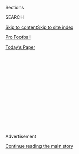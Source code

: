 <div id="app">

<div>

<div>

<div>

<div class="NYTAppHideMasthead css-1q2w90k e1suatyy0">

<div class="section css-ui9rw0 e1suatyy2">

<div class="css-eph4ug er09x8g0">

<div class="css-6n7j50">

</div>

<span class="css-1dv1kvn">Sections</span>

<div class="css-10488qs">

<span class="css-1dv1kvn">SEARCH</span>

</div>

[Skip to content](#site-content)[Skip to site index](#site-index)

</div>

<div id="masthead-section-label" class="css-1wr3we4 eaxe0e00">

[Pro
Football](https://www.nytimes3xbfgragh.onion/section/sports/football)

</div>

<div class="css-10698na e1huz5gh0">

</div>

</div>

<div id="masthead-bar-one" class="section hasLinks css-15hmgas e1csuq9d3">

<div class="css-uqyvli e1csuq9d0">

</div>

<div class="css-1uqjmks e1csuq9d1">

</div>

<div class="css-9e9ivx">

[](https://myaccount.nytimes3xbfgragh.onion/auth/login?response_type=cookie&client_id=vi)

</div>

<div class="css-1bvtpon e1csuq9d2">

[Today’s
Paper](https://www.nytimes3xbfgragh.onion/section/todayspaper)

</div>

</div>

</div>

</div>

<div data-aria-hidden="false">

<div id="site-content" data-role="main">

<div>

<div class="css-1aor85t" style="opacity:0.000000001;z-index:-1;visibility:hidden">

<div class="css-1hqnpie">

<div class="css-epjblv">

<span class="css-17xtcya">[Pro
Football](/section/sports/football)</span><span class="css-x15j1o">|</span><span class="css-fwqvlz">Wary
of Other Leagues’ Battles, N.F.L. and Players Agree on Terms to
Return</span>

</div>

<div class="css-k008qs">

<div class="css-1iwv8en">

<span class="css-18z7m18"></span>

<div>

</div>

</div>

<span class="css-1n6z4y">https://nyti.ms/3hDwD2z</span>

<div class="css-1705lsu">

<div class="css-4xjgmj">

<div class="css-4skfbu" data-role="toolbar" data-aria-label="Social Media Share buttons, Save button, and Comments Panel with current comment count" data-testid="share-tools">

  - 
  - 
  - 
  - 
    
    <div class="css-6n7j50">
    
    </div>

  - 

</div>

</div>

</div>

</div>

</div>

</div>

<div class="css-13pd83m">

</div>

<div id="top-wrapper" class="css-1sy8kpn">

<div id="top-slug" class="css-l9onyx">

Advertisement

</div>

[Continue reading the main
story](#after-top)

<div class="ad top-wrapper" style="text-align:center;height:100%;display:block;min-height:250px">

<div id="top" class="place-ad" data-position="top" data-size-key="top">

</div>

</div>

<div id="after-top">

</div>

</div>

<div>

<div id="sponsor-wrapper" class="css-1hyfx7x">

<div id="sponsor-slug" class="css-19vbshk">

Supported by

</div>

[Continue reading the main
story](#after-sponsor)

<div id="sponsor" class="ad sponsor-wrapper" style="text-align:center;height:100%;display:block">

</div>

<div id="after-sponsor">

</div>

</div>

<div class="css-186x18t">

</div>

<div class="css-1vkm6nb ehdk2mb0">

# Wary of Other Leagues’ Battles, N.F.L. and Players Agree on Terms to Return

</div>

As training camps get underway, the two sides finalized plans to reduce
the salary cap and scrap preseason games, an agreement that paves the
way for the regular season to begin as scheduled on Sept. 10.

<div class="css-79elbk" data-testid="photoviewer-wrapper">

<div class="css-z3e15g" data-testid="photoviewer-wrapper-hidden">

</div>

<div class="css-1a48zt4 ehw59r15" data-testid="photoviewer-children">

![<span class="css-16f3y1r e13ogyst0" data-aria-hidden="true">The N.F.L.
hopes to open its regular season on Sept.
10.</span><span class="css-cnj6d5 e1z0qqy90" itemprop="copyrightHolder"><span class="css-1ly73wi e1tej78p0">Credit...</span><span><span>Michael
Owen Baker/Associated
Press</span></span></span>](https://static01.graylady3jvrrxbe.onion/images/2020/07/24/sports/24nfl-hfo-cowboys/merlin_174709488_16f8e4bb-9c8c-4804-9083-46b86e8960c3-articleLarge.jpg?quality=75&auto=webp&disable=upscale)

</div>

</div>

<div class="css-18e8msd">

<div class="css-vp77d3 epjyd6m0">

<div class="css-hus3qt ey68jwv0" data-aria-hidden="true">

[![Ken
Belson](https://static01.graylady3jvrrxbe.onion/images/2018/02/16/multimedia/author-ken-belson/author-ken-belson-thumbLarge.jpg
"Ken Belson")](https://www.nytimes3xbfgragh.onion/by/ken-belson)

</div>

<div class="css-1baulvz">

By [<span class="css-1baulvz last-byline" itemprop="name">Ken
Belson</span>](https://www.nytimes3xbfgragh.onion/by/ken-belson)

</div>

</div>

  - 
    
    <div class="css-ld3wwf e16638kd2">
    
    July 24,
    2020
    
    </div>

  - 
    
    <div class="css-4xjgmj">
    
    <div class="css-d8bdto" data-role="toolbar" data-aria-label="Social Media Share buttons, Save button, and Comments Panel with current comment count" data-testid="share-tools">
    
      - 
      - 
      - 
      - 
        
        <div class="css-6n7j50">
        
        </div>
    
      - 
    
    </div>
    
    </div>

</div>

</div>

<div class="section meteredContent css-1r7ky0e" name="articleBody" itemprop="articleBody">

<div class="css-1fanzo5 StoryBodyCompanionColumn">

<div class="css-53u6y8">

The N.F.L. and the N.F.L. Players Association have finalized the last
key financial issues related to this season, paving the way for an
on-time start to the regular season on Sept. 10.

In the deal reached late Friday after a vote by the union’s 32 team
representatives, the salary cap — or the maximum amount teams can spend
on their rosters — will remain at just under $200 million per team this
season. But the cap will have a minimum of $175 million next season. Any
shortfalls in revenue next year will be made up by reducing the salary
cap through the 2023 season.

The owners also agreed to a player proposal to scrap all preseason games
to reduce the risk of infection.

The sides had already agreed on several measures to reduce the risk of
infection from the coronavirus as teams return to camps, meetings and
practices, including outlining who can be inside team facilities and
daily player testing for the virus.

</div>

</div>

<div class="css-1fanzo5 StoryBodyCompanionColumn">

<div class="css-53u6y8">

But the owners and the players’ union had remained deadlocked on
thornier questions, even as players began reporting to team facilities
this week, leading some star players to [start a public relations
offensive on social
media](https://www.nytimes3xbfgragh.onion/2020/07/20/sports/football/nfl-training-camp-players.html)
pushing for their concerns. Those included how much players will be paid
if the season is shortened or canceled, and how to reduce the players’
share of the loss of revenue if teams do not allow fans at games this
season.

All players have to report to training camp by July 28. But with each
team required to test players and staff members at least twice before
allowing them to enter their facilities to take physicals, it is more
likely that practices will begin in early August.

Though all sides hope to open the regular season on Sept. 10, it remains
unclear whether teams will allow any fans to attend. Earlier this week,
the league said that fans would be [required to wear
masks](https://twitter.com/NFLprguy/status/1285995479596228615) at games
and both the [Giants and Jets became the first N.F.L.
franchises](https://www.nytimes3xbfgragh.onion/2020/07/20/sports/football/jets-giants-rutgers-fans-metlife-stadium.html)
to say that they would play regular-season games at MetLife Stadium
without spectators, heeding New Jersey’s prohibitions on mass
gatherings. Some teams like the Miami Dolphins and the New England
Patriots have announced plans to limit their stadium’s capacity to allow
for fans.

“The season will undoubtedly present new and additional challenges, but
we are committed to playing a safe and complete 2020 season, culminating
with the Super Bowl,” Commissioner Roger Goodell said in a statement.

The league earns about one-quarter of its $15 billion in annual revenue
from local sources, including ticket sales, parking, food and beverage
sales, luxury boxes and sponsorships. The loss of income from these
fan-less games could cost the owners and players several billion
dollars, though the precise amount will not be determined until the end
of the season.

</div>

</div>

<div class="css-1fanzo5 StoryBodyCompanionColumn">

<div class="css-53u6y8">

The players and the league agreed on the wide-ranging parameters, having
had the benefit of observing other professional leagues negotiate
returns with their
unions.

<div id="NYT_MAIN_CONTENT_2_REGION" class="css-9tf9ac">

<div>

<div id="styln-prism-freeform-1595872471455" class="section interactive-content interactive-size-medium css-1ftcdic">

<div class="css-17ih8de interactive-body">

<div id="prism-freeform-block-64350" class="css-19mumt8" data-role="complementary" data-storyline="Sports and the Virus" data-truncated="false" tabindex="0">

<div class="css-a8d9oz">

<div>

### Sports and the Virus

#### 

Updated Sept. 8, 2020

Here’s what’s happening as the world of sports slowly comes back to
life:

  -   - As the United States Open enters its second week without fans,
        an Italian restaurateur stands outside the gates and [bellows
        his
        support](https://www.nytimes3xbfgragh.onion/2020/09/06/sports/tennis/US-Open-Matteo-Berrettini-fan.html?action=click&pgtype=Article&state=default&region=MAIN_CONTENT_2&context=storylines_keepup) for
        his favorite player.
      - The coronavirus pandemic has had an [uneven impact on high
        school
        football](https://www.nytimes3xbfgragh.onion/2020/09/03/sports/ncaafootball/high-school-football-coronavirus-pandemic.html?action=click&pgtype=Article&state=default&region=MAIN_CONTENT_2&context=storylines_keepup) across
        the United States.
      - The [most complicated puzzle in sports is the return of college
        athletics](https://www.nytimes3xbfgragh.onion/2020/09/02/sports/ncaafootball/coronavirus-cal-athletics-season.html?action=click&pgtype=Article&state=default&region=MAIN_CONTENT_2&context=storylines_keepup) during
        a pandemic. The University of California, Berkeley is allowing
        The Times an inside look at their journey’s ups and downs.

<div id="styln-survey-component-64350" class="styln-survey-component">

</div>

</div>

</div>

</div>

</div>

</div>

</div>

</div>

Although the N.F.L. and union locked horns the talks were considered to
be [less acrimonious than those between Major League
Baseball](https://www.nytimes3xbfgragh.onion/2020/06/15/sports/baseball/rob-manfred-mlb-season.html)
and its players’ union.

While the owners are taking some steps, like selling additional
sponsorships, to reduce their revenue losses, the players and owners had
to decide[how to offset the players’ share of the
losses](https://www.nytimes3xbfgragh.onion/2020/07/02/sports/football/nfl-salary-cap-no-fans.html).
The owners wanted to put 35 percent of player salaries this season in
escrow, determine what the losses were at the end of the year and return
any difference.

The players preferred to spread out the losses over as many as 10 years
by reducing the salary cap. They ultimately agreed to recoup the losses
over three seasons.

In the new [collective bargaining agreement signed in
March](https://www.nytimes3xbfgragh.onion/2020/03/15/sports/football/nfl-cba-approved.html),
the players are owed 48 percent of league revenue, which means they are
on the hook for that percentage of any losses. That labor deal does not
include a clause that would allow the owners to forgo paying the players
following certain extraordinary events, like natural disasters or terror
attacks.

Still, the start of training camp was never in doubt because the owners
have the right to open camps at their discretion, and players who do not
report could face penalties. But the union had pushed for a host of
steps and the negotiations over player health and safety largely
concluded just before the first rookies had to report to training camp
on July 20.

The league also agreed to test the players every day for the first two
weeks they are in camp and if the rate of positive tests is below 5
percent, tests will be provided every other day.

</div>

</div>

<div class="css-1fanzo5 StoryBodyCompanionColumn">

<div class="css-53u6y8">

According to the players’ union, 95 players and staff members tested
positive for the coronavirus during the off-season. The league expects
potentially hundreds of players to test positive when the nearly 2,900
rookies, veterans and free agents travel from across the country to get
tested by their teams before they begin training camp.

</div>

</div>

<div>

</div>

<div class="css-1fanzo5 StoryBodyCompanionColumn">

<div class="css-53u6y8">

</div>

</div>

</div>

<div>

</div>

<div>

</div>

<div>

</div>

<div>

<div id="bottom-wrapper" class="css-1ede5it">

<div id="bottom-slug" class="css-l9onyx">

Advertisement

</div>

[Continue reading the main
story](#after-bottom)

<div id="bottom" class="ad bottom-wrapper" style="text-align:center;height:100%;display:block;min-height:90px">

</div>

<div id="after-bottom">

</div>

</div>

</div>

</div>

</div>

## Site Index

<div>

</div>

## Site Information Navigation

  - [© <span>2020</span> <span>The New York Times
    Company</span>](https://help.nytimes3xbfgragh.onion/hc/en-us/articles/115014792127-Copyright-notice)

<!-- end list -->

  - [NYTCo](https://www.nytco.com/)
  - [Contact
    Us](https://help.nytimes3xbfgragh.onion/hc/en-us/articles/115015385887-Contact-Us)
  - [Work with us](https://www.nytco.com/careers/)
  - [Advertise](https://nytmediakit.com/)
  - [T Brand Studio](http://www.tbrandstudio.com/)
  - [Your Ad
    Choices](https://www.nytimes3xbfgragh.onion/privacy/cookie-policy#how-do-i-manage-trackers)
  - [Privacy](https://www.nytimes3xbfgragh.onion/privacy)
  - [Terms of
    Service](https://help.nytimes3xbfgragh.onion/hc/en-us/articles/115014893428-Terms-of-service)
  - [Terms of
    Sale](https://help.nytimes3xbfgragh.onion/hc/en-us/articles/115014893968-Terms-of-sale)
  - [Site
    Map](https://spiderbites.nytimes3xbfgragh.onion)
  - [Help](https://help.nytimes3xbfgragh.onion/hc/en-us)
  - [Subscriptions](https://www.nytimes3xbfgragh.onion/subscription?campaignId=37WXW)

</div>

</div>

</div>

</div>
